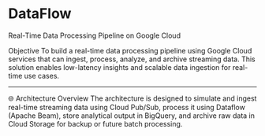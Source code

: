 # DataFlow
Real-Time Data Processing Pipeline on Google Cloud

Objective
To build a real-time data processing pipeline using Google Cloud services that can ingest, process, analyze, and archive streaming data. This solution enables low-latency insights and scalable data ingestion for real-time use cases.
________________________________________
🌐 Architecture Overview
The architecture is designed to simulate and ingest real-time streaming data using Cloud Pub/Sub, process it using Dataflow (Apache Beam), store analytical output in BigQuery, and archive raw data in Cloud Storage for backup or future batch processing.
